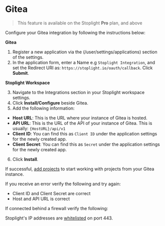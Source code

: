 # Gitea

> This feature is available on the Stoplight **Pro** plan, and above

Configure your Gitea integration by following the instructions below:

**Gitea**

1. Register a new application via the (/user/settings/applications) section of the settings.
2. In the application form, enter a Name e.g `Stoplight Integration`, and set the Redirect URI as: `https://stoplight.io/oauth/callback`. Click **Submit**.

**Stoplight Workspace**

3. Navigate to the Integrations section in your Stoplight workspace settings. 
4. Click **Install/Configure** beside Gitea. 
5. Add the following information:
 - **Host URL**: This is the URL where your instance of Gitea is hosted.
 - **API URL**: This is the URL of the API of your instance of Gitea. This is usually: `{HostURL}/api/v1`
 - **Client ID**: You can find this as `Client ID` under the application settings for the newly created app. 
 - **Client Secret**: You can find this as `Secret` under the application settings for the newly created app. 
6. Click **Install**. 

If successful, [add projects](../b.adding-projects.md) to start working with projects from your Gitea instance.

If you receive an error verify the following and try again:

- Client ID and Client Secret are correct
- Host and API URL is correct

If connected behind a firewall verify the following:

Stoplight's IP addresses are [whitelisted](../e.whitelisting-ips.md) on port 443. 
